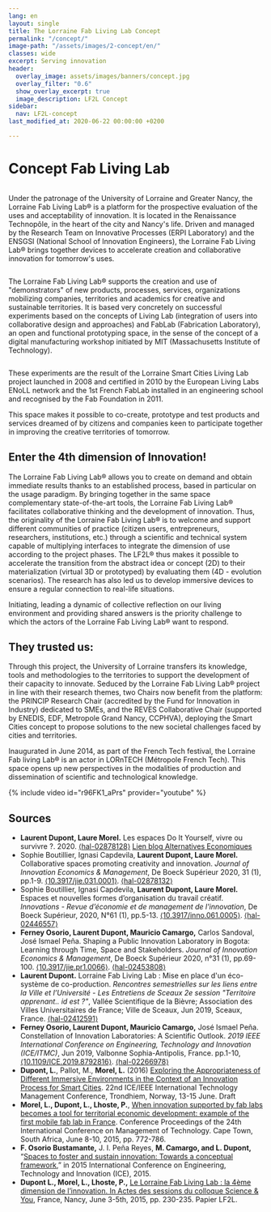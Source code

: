 ```yaml
---
lang: en
layout: single
title: The Lorraine Fab Living Lab Concept
permalink: "/concept/"
image-path: "/assets/images/2-concept/en/"
classes: wide
excerpt: Serving innovation
header:
  overlay_image: assets/images/banners/concept.jpg
  overlay_filter: "0.6"
  show_overlay_excerpt: true
  image_description: LF2L Concept
sidebar:
  nav: LF2L-concept
last_modified_at: 2020-06-22 00:00:00 +0200

---
```

# Concept Fab Living Lab

<figure style="width: 350px" class="align-right">
<img src="{{ site.baseurl | append:page.image-path | append:'Figure-1.jpg'}}" alt="">  
</figure>
Under the patronage of the University of Lorraine and  Greater Nancy, the Lorraine Fab Living Lab® is a platform for the prospective evaluation of the uses and acceptability of innovation. It is located in the Renaissance Technopôle, in the heart of the city and Nancy's life.
Driven and managed by the Research Team on Innovative Processes (ERPI Laboratory) and the ENSGSI (National School of Innovation Engineers), the Lorraine Fab Living Lab® brings together devices to accelerate creation and collaborative innovation for tomorrow's uses.

<figure style="width: 300px" class="align-left">
<img src="{{ site.baseurl | append:page.image-path | append:'Figure-2.jpg'}}" alt="">  
</figure>
The Lorraine Fab Living Lab® supports the creation and use of "demonstrators" of new products, processes, services, organizations mobilizing companies, territories and academics for creative and sustainable territories. It is based very concretely on successful experiments based on the concepts of Living Lab (integration of users into collaborative design and approaches) and FabLab (Fabrication Laboratory), an open and functional prototyping space, in the sense of the concept of a digital manufacturing workshop initiated by MIT (Massachusetts Institute of Technology).

<figure style="width: 100%" class="align-center">
<img src="{{ site.baseurl | append:page.image-path | append:'Figure-3.jpg'}}" alt="">  
</figure>
These experiments are the result of the Lorraine Smart Cities Living Lab project launched in 2008 and certified in 2010 by the European Living Labs ENoLL network and the 1st French FabLab installed in an engineering school and recognised by the Fab Foundation in 2011.

This space makes it possible to co-create, prototype and test products and services dreamed of by citizens and companies keen to participate together in improving the creative territories of tomorrow.

## Enter the 4th dimension of Innovation!

The Lorraine Fab Living Lab® allows you to create on demand and obtain immediate results thanks to an established process, based in particular on the usage paradigm. By bringing together in the same space complementary state-of-the-art tools, the Lorraine Fab Living Lab® facilitates collaborative thinking and the development of innovation. Thus, the originality of the Lorraine Fab Living Lab® is to welcome and support different communities of practice (citizen users, entrepreneurs, researchers, institutions, etc.) through a scientific and technical system capable of multiplying interfaces to integrate the dimension of use according to the project phases. The LF2L® thus makes it possible to accelerate the transition from the abstract idea or concept (2D) to their materialization (virtual 3D or prototyped) by evaluating them (4D - evolution scenarios). The research has also led us to develop immersive devices to ensure a regular connection to real-life situations.

Initiating, leading a dynamic of collective reflection on our living environment and providing shared answers is the priority challenge to which the actors of the Lorraine Fab Living Lab® want to respond.

## They trusted us:

Through this project, the University of Lorraine transfers its knowledge, tools and methodologies to the territories to support the development of their capacity to innovate. Seduced by the Lorraine Fab Living Lab® project in line with their research themes, two Chairs now benefit from the platform: the PRINCIP Research Chair (accredited by the Fund for Innovation in Industry) dedicated to SMEs, and the REVES Collaborative Chair (supported by ENEDIS, EDF, Metropole Grand Nancy, CCPHVA), deploying the Smart Cities concept to propose solutions to the new societal challenges faced by cities and territories.

Inaugurated in June 2014, as part of the French Tech festival, the Lorraine Fab living Lab® is an actor in LORnTECH (Métropole French Tech). This space opens up new perspectives in the modalities of production and dissemination of scientific and technological knowledge.

{% include video id="r96FK1_aPrs" provider="youtube" %}

## Sources

* **Laurent Dupont, Laure Morel.** Les espaces Do It Yourself, vivre ou survivre ?. 2020. [⟨hal-02878128⟩](https://hal.archives-ouvertes.fr/hal-02878128) [Lien blog Alternatives Economiques](https://blogs.alternatives-economiques.fr/reseauinnovation/2020/02/21/les-espaces-do-it-yourself-vivre-ou-survivre)
* Sophie Boutillier, Ignasi Capdevila, **Laurent Dupont, Laure Morel.** Collaborative spaces promoting creativity and innovation. _Journal of Innovation Economics & Management_, De Boeck Supérieur 2020, 31 (1), pp.1-9. [⟨10.3917/jie.031.0001⟩](https://dx.doi.org/10.3917/jie.031.0001). [⟨hal-02878132⟩](https://hal.archives-ouvertes.fr/hal-02878132)
* Sophie Boutillier, Ignasi Capdevila, **Laurent Dupont, Laure Morel.** Espaces et nouvelles formes d’organisation du travail créatif. _Innovations - Revue d’économie et de management de l'innovation_, De Boeck Supérieur, 2020, N°61 (1), pp.5-13. [⟨10.3917/inno.061.0005⟩](https://dx.doi.org/10.3917/inno.061.0005). [⟨hal-02446557⟩](https://hal.archives-ouvertes.fr/hal-02446557)
* **Ferney Osorio, Laurent Dupont, Mauricio Camargo,** Carlos Sandoval, José Ismael Peña. Shaping a Public Innovation Laboratory in Bogota: Learning through Time, Space and Stakeholders. _Journal of Innovation Economics & Management_, De Boeck Supérieur 2020, n°31 (1), pp.69-100. [⟨10.3917/jie.pr1.0066⟩](https://dx.doi.org/10.3917/jie.pr1.0066). [⟨hal-02453808⟩](https://hal.archives-ouvertes.fr/hal-02453808)
* **Laurent Dupont.** Lorraine Fab Living Lab : Mise en place d'un éco-système de co-production. _Rencontres semestrielles sur les liens entre la Ville et l’Université - Les Entretiens de Sceaux 2e session "Territoire apprenant.. id est ?"_, Vallée Scientifique de la Bièvre; Association des Villes Universitaires de France; Ville de Sceaux, Jun 2019, Sceaux, France. [⟨hal-02412591⟩](https://hal.archives-ouvertes.fr/hal-02412591)
* **Ferney Osorio, Laurent Dupont, Mauricio Camargo,** José Ismael Peña. Constellation of Innovation Laboratories: A Scientific Outlook. _2019 IEEE International Conference on Engineering, Technology and Innovation (ICE/ITMC)_, Jun 2019, Valbonne Sophia-Antipolis, France. pp.1-10, [⟨10.1109/ICE.2019.8792816⟩](https://dx.doi.org/10.1109/ICE.2019.8792816). [⟨hal-02266978⟩](https://hal.archives-ouvertes.fr/hal-02266978)
* **Dupont, L.**, Pallot, M., **Morel, L.** (2016) [Exploring the Appropriateness of Different Immersive Environments in the Context of an Innovation Process for Smart Cities](https://hal.archives-ouvertes.fr/hal-01331887). 22nd ICE/IEEE International Technology Management Conference, Trondhiem, Norway, 13-15 June. Draft
* **Morel, L., Dupont, L., Lhoste, P.**, [When innovation supported by fab labs becomes a tool for territorial economic development: example of the first mobile fab lab in France](https://hal.archives-ouvertes.fr/hal-01333488). Conference Proceedings of the 24th International Conference on Management of Technology. Cape Town, South Africa, June 8-10, 2015, pp. 772-786.
* **F. Osorio Bustamante,** J. I. Peña Reyes, **M. Camargo, and L. Dupont,** “[Spaces to foster and sustain innovation: Towards a conceptual framework](https://doi.org/10.1109/ICE.2015.7438661),” in 2015 International Conference on Engineering, Technology and Innovation (ICE), 2015.
* **Dupont L., Morel, L., Lhoste, P.,** [Le Lorraine Fab Living Lab : la 4ème dimension de l’innovation. In Actes des sessions du colloque Science & You](https://hal.archives-ouvertes.fr/hal-01331610), France, Nancy, June 3-5th, 2015, pp. 230-235. Papier LF2L. 